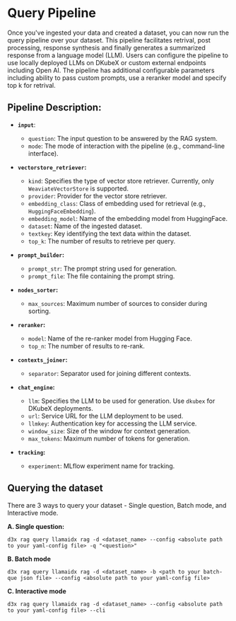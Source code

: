 # Query Pipeline
Once you've ingested your data and created a dataset, you can now run the query pipeline over your dataset. This pipeline facilitates retrival, post processing, response synthesis and finally generates a summarized response from a language model (LLM). Users can configure the pipeline to use locally deployed LLMs on DKubeX or custom external endpoints including Open AI. The pipeline has additional configurable parameters including ability to pass custom prompts, use a reranker model and specify top k for retrival.

## Pipeline Description:

- **`input`**:
    - `question`: The input question to be answered by the RAG system.
    - `mode`: The mode of interaction with the pipeline (e.g., command-line interface).

- **`vectorstore_retriever`:**
    - `kind`: Specifies the type of vector store retriever. Currently, only `WeaviateVectorStore` is supported.
    - `provider`: Provider for the vector store retriever.
    - `embedding_class`: Class of embedding used for retrieval (e.g., `HuggingFaceEmbedding`).
    - `embedding_model`: Name of the embedding model from HuggingFace.
    - `dataset`: Name of the ingested dataset.
    - `textkey`: Key identifying the text data within the dataset.
    - `top_k`: The number of results to retrieve per query.

- **`prompt_builder`:**
    - `prompt_str`: The prompt string used for generation.
    - `prompt_file`: The file containing the prompt string.

- **`nodes_sorter`:**
    - `max_sources`: Maximum number of sources to consider during sorting.

- **`reranker`:**
    - `model`: Name of the re-ranker model from Hugging Face.
    - `top_n`: The number of results to re-rank.

- **`contexts_joiner`:**
    - `separator`: Separator used for joining different contexts.

- **`chat_engine`:**
    - `llm`: Specifies the LLM to be used for generation. Use `dkubex` for DKubeX deployments.
    - `url`: Service URL for the LLM deployment to be used. 
    - `llmkey`: Authentication key for accessing the LLM service.
    - `window_size`: Size of the window for context generation.
    - `max_tokens`: Maximum number of tokens for generation.

- **`tracking`:**
    - `experiment`: MLflow experiment name for tracking.

## Querying the dataset 
There are 3 ways to query your dataset - Single question, Batch mode, and Interactive mode.

**A. Single question:**

```
d3x rag query llamaidx rag -d <dataset_name> --config <absolute path to your yaml-config file> -q "<question>"
```

**B. Batch mode**

```
d3x rag query llamaidx rag -d <dataset_name> -b <path to your batch-que json file> --config <absolute path to your yaml-config file>
```

**C. Interactive mode**

```
d3x rag query llamaidx rag -d <dataset_name> --config <absolute path to your yaml-config file> --cli
```
